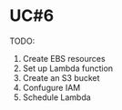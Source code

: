 # UC#6

TODO:
1. Create EBS resources
2. Set up Lambda function
3. Create an S3 bucket
4. Confugure IAM
5. Schedule Lambda